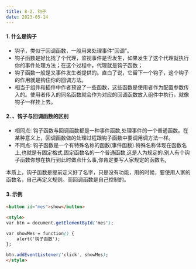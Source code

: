 ```yaml
---
title: 8-2. 钩子
date: 2023-05-14
---
```

#### 1. 什么是钩子
- 钩子，类似于回调函数，一般用来处理事件“回调”。
- 钩子函数是好比找了个代理，监视事件是否发生，如果发生了这个代理就执行你的事件处理方法；在这个过程中，代理就是钩子函数；
- 钩子函数一般是又事件发生者提供的。直白了说，它留下一个钩子，这个钩子的作用就是钩住你的回调方法。
- 相当于组件和插件中作者预设了一些函数，这些函数是使用者作为配置参数传入的。使用者传入的同名函数就会作为对应的回调函数放入组件中执行，就像钩子一样挂上去。

#### 2. 、钩子与回调函数的区别
- 相同点: 钩子函数与回调函数都是一种事件函数,处理事件的一个普通函数。在某种意义上，回调函数做的处理过程跟钩子函数中要调用调方法一样。
- 不同点: 钩子函数是一个有特殊名称的函数(事件函数).特殊名称体现在函数名上,也就是有固定格式,固定函数名的一个普通函数,这是人为规定的.别人有个钩子函数你想在执行到此时做点什么事,你肯定要写人家规定的函数名,

本质上，钩子函数是提前定义好了名字，只是没有功能，用的时候，要使用人家的函数名，自己再定义规则。而回调函数是自己控制的。


#### 3. 示例
```html
<button id="mes">show</button>

<style>
var btn = document.getElementById('mes');

var showMes = function() {
    alert('钩子函数');
};

btn.addEventListener('click', showMes);
</style>
```





